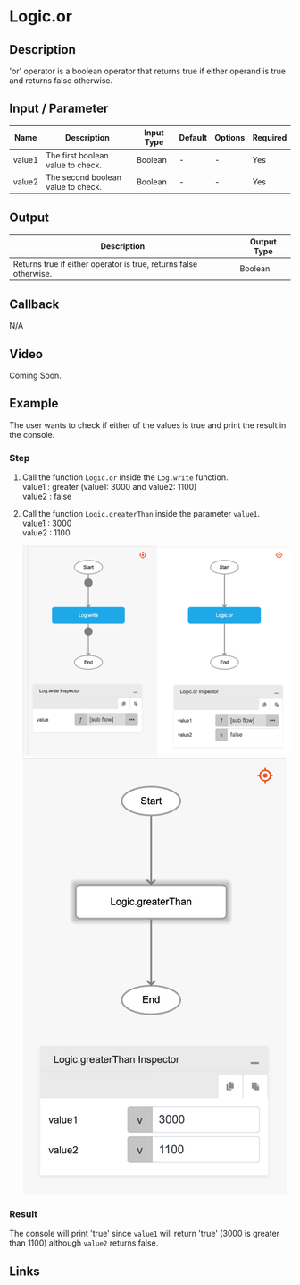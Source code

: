 # Logic.or

## Description

'or' operator is a boolean operator that returns true if either operand is true and returns false otherwise. 

## Input / Parameter

| Name | Description | Input Type | Default | Options | Required |
| ------ | ------ | ------ | ------ | ------ | ------ |
| value1 | The first boolean value to check. | Boolean | - | - | Yes |
| value2 | The second boolean value to check. | Boolean | - | - | Yes |

## Output

| Description | Output Type |
| ------ | ------ |
| Returns true if either operator is true, returns false otherwise. | Boolean |

## Callback

N/A

## Video

Coming Soon.

<!-- Format: [![Video]({image-path})]({url-link}) -->

## Example

The user wants to check if either of the values is true and print the result in the console.
</br>

### Step

1. Call the function `Logic.or` inside the `Log.write` function.
    </br>
    value1 : greater (value1:  3000 and value2:  1100)<br />
    value2 : false<br />

2. Call the function `Logic.greaterThan` inside the parameter `value1`.
    </br>
    value1 : 3000<br />
    value2 : 1100<br />

    ![](./or-step-1.png)
    ![](./or-step-2.png)

### Result

The console will print 'true' since `value1` will return 'true' (3000 is greater than 1100) although `value2` returns false.

## Links